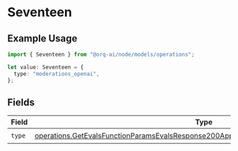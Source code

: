 # Seventeen

## Example Usage

```typescript
import { Seventeen } from "@orq-ai/node/models/operations";

let value: Seventeen = {
  type: "moderations_openai",
};
```

## Fields

| Field                                                                                                                                                                                              | Type                                                                                                                                                                                               | Required                                                                                                                                                                                           | Description                                                                                                                                                                                        |
| -------------------------------------------------------------------------------------------------------------------------------------------------------------------------------------------------- | -------------------------------------------------------------------------------------------------------------------------------------------------------------------------------------------------- | -------------------------------------------------------------------------------------------------------------------------------------------------------------------------------------------------- | -------------------------------------------------------------------------------------------------------------------------------------------------------------------------------------------------- |
| `type`                                                                                                                                                                                             | [operations.GetEvalsFunctionParamsEvalsResponse200ApplicationJSONResponseBodyData517Type](../../models/operations/getevalsfunctionparamsevalsresponse200applicationjsonresponsebodydata517type.md) | :heavy_check_mark:                                                                                                                                                                                 | N/A                                                                                                                                                                                                |
